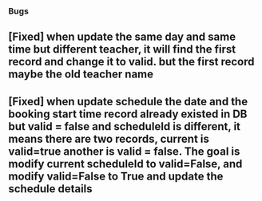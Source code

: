 ### Bugs
## [Fixed] when update the same day and same time but different teacher, it will find the first record and change it to valid. but the first record maybe the old teacher name
## [Fixed] when update schedule the date and the booking start time record already existed in DB but valid = false and scheduleId is different, it means there are two records, current is valid=true another is valid = false. The goal is modify current scheduleId to valid=False, and modify valid=False to True and update the schedule details 